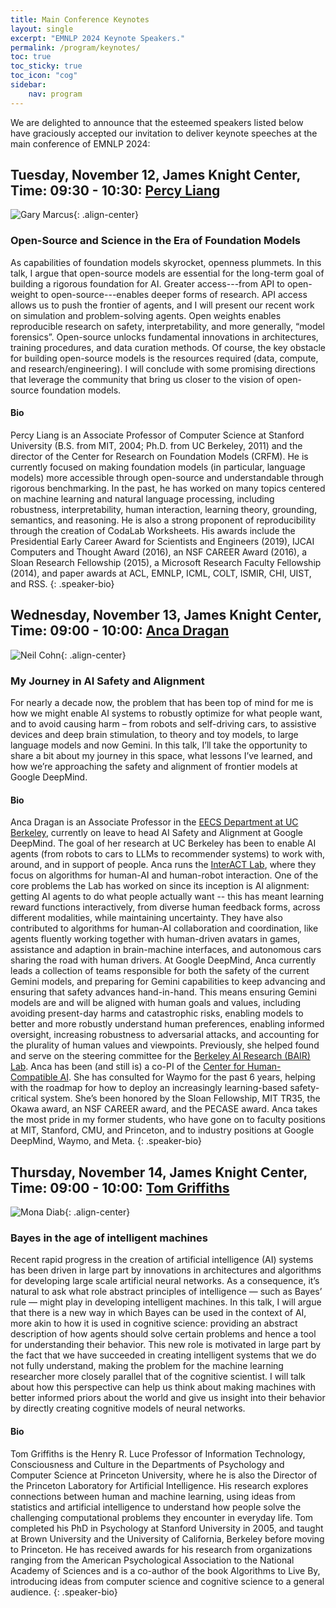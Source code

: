 ```yaml
---
title: Main Conference Keynotes 
layout: single
excerpt: "EMNLP 2024 Keynote Speakers."
permalink: /program/keynotes/
toc: true
toc_sticky: true
toc_icon: "cog"
sidebar: 
    nav: program
---
```


We are delighted to announce that the esteemed speakers listed below have graciously accepted our invitation to deliver keynote speeches at the main conference of EMNLP 2024:

<style>
p.speaker-bio { font-style: italic; font-size: 80%; }
</style>

## Tuesday, November 12, James Knight Center, Time: 09:30 - 10:30: [Percy Liang](https://cs.stanford.edu/~pliang/bio.txt)

![Gary Marcus](/assets/images/keynotes/Percy_Liang.jpg){: .align-center}


### Open-Source and Science in the Era of Foundation Models

As capabilities of foundation models skyrocket, openness plummets. In this talk, I argue that open-source models are essential for the long-term goal of building a rigorous foundation for AI. Greater access---from API to open-weight to open-source---enables deeper forms of research.  API access allows us to push the frontier of agents, and I will present our recent work on simulation and problem-solving agents. Open weights enables reproducible research on safety, interpretability, and more generally, “model forensics”. Open-source unlocks fundamental innovations in architectures, training procedures, and data curation methods. Of course, the key obstacle for building open-source models is the resources required (data, compute, and research/engineering). I will conclude with some promising directions that leverage the community that bring us closer to the vision of open-source foundation models. 

#### Bio
Percy Liang is an Associate Professor of Computer Science at Stanford University (B.S. from MIT, 2004; Ph.D. from UC Berkeley, 2011) and the director of the Center for Research on Foundation Models (CRFM).  He is currently focused on making foundation models (in particular, language models) more accessible through open-source and understandable through rigorous benchmarking.  In the past, he has worked on many topics centered on machine learning and natural language processing, including robustness, interpretability, human interaction, learning theory, grounding, semantics, and reasoning.  He is also a strong proponent of reproducibility through the creation of CodaLab Worksheets. His awards include the Presidential Early Career Award for Scientists and Engineers (2019), IJCAI Computers and Thought Award (2016), an NSF CAREER Award (2016), a Sloan Research Fellowship (2015), a Microsoft Research Faculty Fellowship (2014), and paper awards at ACL, EMNLP, ICML, COLT, ISMIR, CHI, UIST, and RSS.
{: .speaker-bio}

## Wednesday, November 13, James Knight Center, Time: 09:00 - 10:00: [Anca Dragan](https://www2.eecs.berkeley.edu/Faculty/Homepages/anca.html)

![Neil Cohn](/assets/images/keynotes/Anca_Dragan.jpg){: .align-center}

### My Journey in AI Safety and Alignment


For nearly a decade now, the problem that has been top of mind for me is how we might enable AI systems to robustly optimize for what people want, and to avoid causing harm – from robots and self-driving cars, to assistive devices and deep brain stimulation, to theory and toy models, to large language models and now Gemini. In this talk, I’ll take the opportunity to share a bit about my journey in this space, what lessons I’ve learned, and how we’re approaching the safety and alignment of frontier 
models at Google DeepMind.

#### Bio
Anca Dragan is an Associate Professor in the [EECS Department at UC Berkeley](http://eecs.berkeley.edu/), currently on leave to head AI Safety and Alignment at Google DeepMind. The goal of her research at UC Berkeley has been to enable AI agents (from robots to cars to LLMs to recommender systems) to work with, around, and in support of people. Anca runs the [InterACT Lab](http://interact.berkeley.edu/), where they focus on algorithms for human-AI and human-robot interaction. One of the core problems the Lab has worked on since its inception is AI alignment: getting AI agents to do what people actually want -- this has meant learning reward functions interactively, from diverse human feedback forms, across different modalities, while maintaining uncertainty. They have also contributed to algorithms for human-AI collaboration and coordination, like agents fluently working together with human-driven avatars in games, assistance and adaption in brain-machine interfaces, and autonomous cars sharing the road with human drivers. At Google DeepMind, Anca currently leads a collection of teams responsible for both the safety of the current Gemini models, and preparing for Gemini capabilities to keep advancing and ensuring that safety advances hand-in-hand. This means ensuring Gemini models are and will be aligned with human goals and values, including avoiding present-day harms and catastrophic risks, enabling models to better and more robustly understand human preferences, enabling informed oversight, increasing robustness to adversarial attacks, and accounting for the plurality of human values and viewpoints. Previously, she helped found and serve on the steering committee for the [Berkeley AI Research (BAIR) Lab](http://bair.berkeley.edu/). Anca has been (and still is) a co-PI of the [Center for Human-Compatible AI](http://humancompatible.ai/). She has consulted for Waymo for the past 6 years, helping with the roadmap for how to deploy an increasingly learning-based safety-critical system. She’s been honored by the Sloan Fellowship, MIT TR35, the Okawa award, an NSF CAREER award, and the PECASE award. Anca takes the most pride in my former students, who have gone on to faculty positions at MIT, Stanford, CMU, and Princeton, and to industry positions at Google DeepMind, Waymo, and Meta.
{: .speaker-bio}

## Thursday, November 14, James Knight Center, Time: 09:00 - 10:00: [Tom Griffiths](https://cocosci.princeton.edu/tom/index.php)

![Mona Diab](/assets/images/keynotes/Tom_Griffiths.jpg){: .align-center}

### Bayes in the age of intelligent machines


Recent rapid progress in the creation of artificial intelligence (AI) systems has been driven in large part by innovations in architectures and algorithms for developing large scale artificial neural networks. As a consequence, it’s natural to ask what role abstract principles of intelligence — such as Bayes’ rule — might play in developing intelligent machines. In this talk, I will argue that there is a new way in which Bayes can be used in the context of AI, more akin to how it is used in cognitive science: providing an abstract description of how agents should solve certain problems and hence a tool for understanding their behavior. This new role is motivated in large part by the fact that we have succeeded in creating intelligent systems that we do not fully understand, making the problem for the machine learning researcher more closely parallel that of the cognitive scientist. I will talk about how this perspective can help us think about making machines with better informed priors about the world and give us insight into their behavior by directly creating cognitive models of neural networks.

#### Bio
Tom Griffiths is the Henry R. Luce Professor of Information Technology, Consciousness and Culture in the Departments of Psychology and Computer Science at Princeton University, where he is also the Director of the Princeton Laboratory for Artificial Intelligence. His research explores connections between human and machine learning, using ideas from statistics and artificial intelligence to understand how people solve the challenging computational problems they encounter in everyday life. Tom completed his PhD in Psychology at Stanford University in 2005, and taught at Brown University and the University of California, Berkeley before moving to Princeton. He has received awards for his research from organizations ranging from the American Psychological Association to the National Academy of Sciences and is a co-author of the book Algorithms to Live By, introducing ideas from computer science and cognitive science to a general audience.
{: .speaker-bio}




